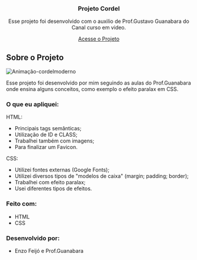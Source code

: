 <!-- PROJECT LOGO -->
<br />
<div align="center">
  <a href="https://github.com/othneildrew/Best-README-Template">
    
  </a>

  <h3 align="center">Projeto Cordel</h3>

  <p align="center">
    Esse projeto foi desenvolvido com o auxilio de Prof.Gustavo Guanabara do Canal curso em video.
  </p>
  
  <a href="https://enzfeijo.github.io/projeto-cordel/" target="_blank" rel="external"> Acesse o Projeto </a>
</div>

<!-- ABOUT THE PROJECT -->
## Sobre o Projeto

![Animação-cordelmoderno](https://user-images.githubusercontent.com/98236401/191576432-e11a3819-74ec-47d5-9f39-740341149096.gif)



Esse projeto foi desenvolvido por mim seguindo as aulas do Prof.Guanabara onde ensina alguns conceitos, como exemplo o efeito paralax em CSS.


### O que eu apliquei:

HTML:

- Principais tags semânticas;
- Utilização de ID e CLASS;
- Trabalhei também com imagens;
- Para finalizar um Favicon.

CSS:

- Utilizei fontes externas (Google Fonts);
- Utilizei diversos tipos de "modelos de caixa" (margin; padding; border);
- Trabalhei com efeito paralax;
- Usei diferentes tipos de efeitos.

### Feito com:

- HTML
- CSS

### Desenvolvido por:

- Enzo Feijó e Prof.Guanabara
